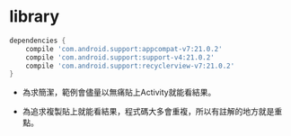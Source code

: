 # library

```gradle
dependencies {
    compile 'com.android.support:appcompat-v7:21.0.2'
    compile 'com.android.support:support-v4:21.0.2'
    compile 'com.android.support:recyclerview-v7:21.0.2'
}
```

* 為求簡潔，範例會儘量以無痛貼上Activity就能看結果。

* 為追求複製貼上就能看結果，程式碼大多會重複，所以有註解的地方就是重點。
